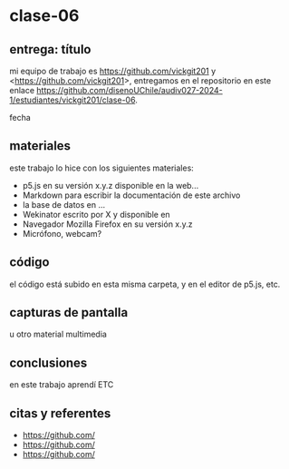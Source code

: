 # clase-06

## entrega: título

mi equipo de trabajo es <https://github.com/vickgit201> y <<https://github.com/vickgit201>>, entregamos en el repositorio en este enlace <https://github.com/disenoUChile/audiv027-2024-1/estudiantes/vickgit201/clase-06>.

fecha

## materiales

este trabajo lo hice con los siguientes materiales:

- p5.js en su versión x.y.z disponible en la web...
- Markdown para escribir la documentación de este archivo
- la base de datos en ...
- Wekinator escrito por X y disponible en
- Navegador Mozilla Firefox en su versión x.y.z
- Micrófono, webcam?

## código

el código está subido en esta misma carpeta, y en el editor de p5.js, etc.

## capturas de pantalla

u otro material multimedia

## conclusiones

en este trabajo aprendí ETC

## citas y referentes

- <https://github.com/>
- <https://github.com/>
- <https://github.com/>
